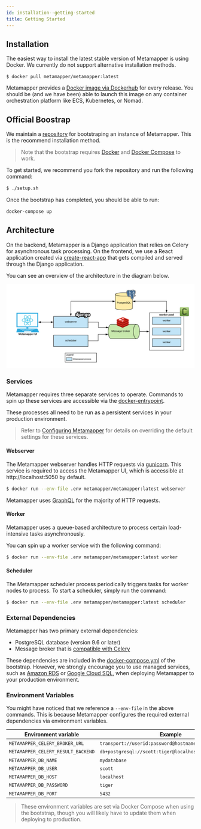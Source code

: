 ```yaml
---
id: installation--getting-started
title: Getting Started
---
```


## Installation

The easiest way to install the latest stable version of Metamapper is using Docker. We currently do not support alternative installation methods.

```
$ docker pull metamapper/metamapper:latest
```

Metamapper provides a [Docker image via Dockerhub](https://hub.docker.com/r/metamapper/metamapper) for every release. You should be (and we have been) able to launch this image on any container orchestration platform like ECS, Kubernetes, or Nomad.

## Official Boostrap

We maintain a [repository](https://github.com/metamapper-io/metamapper-setup) for bootstraping an instance of Metamapper. This is the recommend installation method.

> Note that the bootstrap requires [Docker](https://www.docker.com/) and [Docker Compose](https://docs.docker.com/compose/) to work.

To get started, we recommend you fork the repository and run the following command:

```bash
$ ./setup.sh
```

Once the bootstrap has completed, you should be able to run:

```bash
docker-compose up
```

## Architecture

On the backend, Metamapper is a Django application that relies on Celery for asynchronous task processing. On the frontend, we use a React application created via [create-react-app](https://github.com/facebook/create-react-app) that gets compiled and served through the Django application.

You can see an overview of the architecture in the diagram below.

![Metamapper architecture](/img/architecture.png)

### Services

Metamapper requires three separate services to operate. Commands to spin up these services are accessible via the [docker-entrypoint](https://github.com/metamapper-io/metamapper/blob/master/bin/docker-entrypoint).

These processes all need to be run as a persistent services in your production environment.

> Refer to [Configuring Metamapper](installation--configuring-metamapper) for details on overriding the default settings for these services.

#### Webserver

The Metamapper webserver handles HTTP requests via [gunicorn](https://docs.gunicorn.org/en/stable/configure.html). This service is required to access the Metamapper UI, which is accessible at http://localhost:5050 by default.

```bash
$ docker run --env-file .env metamapper/metamapper:latest webserver
```

Metamapper uses [GraphQL](https://graphql.org/) for the majority of HTTP requests.

#### Worker

Metamapper uses a queue-based architecture to process certain load-intensive tasks asynchronously.

You can spin up a worker service with the following command:

```bash
$ docker run --env-file .env metamapper/metamapper:latest worker
```

#### Scheduler

The Metamapper scheduler process periodically triggers tasks for worker nodes to process. To start a scheduler, simply run the command:

```bash
$ docker run --env-file .env metamapper/metamapper:latest scheduler
```

### External Dependencies

Metamapper has two primary external dependencies:

- PostgreSQL database (version 9.6 or later)
- Message broker that is [compatible with Celery](https://docs.celeryproject.org/en/latest/getting-started/brokers/)

These dependencies are included in the [docker-compose.yml](https://github.com/metamapper-io/metamapper-setup/blob/master/docker-compose.yml) of the bootstrap. However, we strongly encourage you to use managed services, such as [Amazon RDS](https://aws.amazon.com/rds/) or [Google Cloud SQL](https://cloud.google.com/sql), when deploying Metamapper to your production environment.

### Environment Variables

You might have noticed that we reference a `--env-file` in the above commands. This is because Metamapper configures the required external dependencies via environment variables.

| Environment variable               | Example |
|------------------------------------|---------|
| `METAMAPPER_CELERY_BROKER_URL`     | `transport://userid:password@hostname:port/name`
| `METAMAPPER_CELERY_RESULT_BACKEND` | `db+postgresql://scott:tiger@localhost:5432/mydatabase`
| `METAMAPPER_DB_NAME`               | `mydatabase`
| `METAMAPPER_DB_USER`               | `scott`
| `METAMAPPER_DB_HOST`               | `localhost`
| `METAMAPPER_DB_PASSWORD`           | `tiger`
| `METAMAPPER_DB_PORT`               | `5432`

> These environment variables are set via Docker Compose when using the bootstrap, though you will likely have to update them when deploying to production.


